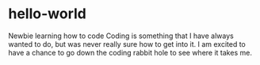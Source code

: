 # hello-world
Newbie learning how to code
Coding is something that I have always wanted to do, but was never really sure how to get into it. I am excited to have a chance to go down the coding rabbit hole to see where it takes me. 
